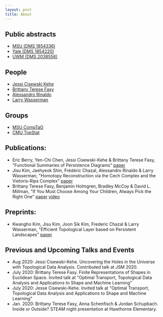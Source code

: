 ```yaml
---
layout: post
title: About
---
```


## Public abstracts

- [MSU (DMS 1854336)](https://www.nsf.gov/awardsearch/showAward?AWD_ID=1854336&HistoricalAwards=false1)
- [Yale (DMS 1854220)](https://www.nsf.gov/awardsearch/showAward?AWD_ID=1854220&HistoricalAwards=false)
- [UWM (DMS 2038556)](https://www.nsf.gov/awardsearch/showAward?AWD_ID=2038556&HistoricalAwards=false)

## People

- [Jessi Cisewski Kehe](https://jessicisewskikehe.github.io/)
- [Brittany Terese Fasy](https://www.cs.montana.edu/brittany/)
- [Alessandro Rinaldo](http://www.stat.cmu.edu/~arinaldo/)
- [Larry Wasserman](http://www.stat.cmu.edu/~larry/)

## Groups

- [MSU CompTaG](http://comptag.us)
- [CMU TopStat](http://www.stat.cmu.edu/topstat/index.html)

## Publications:

- Eric Berry, Yen-Chi Chen, Jessi Cisewski-Kehe & Brittany Terese Fasy,
  "Functional Summaries of Persistence Diagrams"
  [paper](https://doi.org/10.1007/s41468-020-00048-w)
- Jisu Kim, Jaehyeok Shin,  Frédéric Chazal, Alessandro Rinaldo & Larry
  Wasserman, "Homotopy Reconstruction via the Cech Complex and the Vietoris-Rips
  Complex" [paper](https://drops.dagstuhl.de/opus/volltexte/2020/12212/)
- Brittany Terese Fasy, Benjamin Holmgren, Bradley McCoy & David L. Millman, "If
  You Must Choose Among Your Children, Always Pick the Right One"
  [paper](http://vga.usask.ca/cccg2020/papers/If%20You%20Must%20Choose%20Among%20Your%20Children,%20Pick%20the%20Right%20One.pdf)
  [video](https://www.youtube.com/watch?v=kHpD-J4EzI8)


## Preprints:

- Kwangho Kim, Jisu Kim, Joon Sik Kim, Frederic Chazal & Larry Wasserman,
  "Efficient Topological Layer based on Persistent Landscapes"
  [paper](https://arxiv.org/abs/2002.02778)

## Previous and Upcoming Talks and Events

- Aug 2020:	Jessi Cisewski-Kehe.  Uncovering the Holes in the Universe with
  Topological Data Analysis. Contributed talk at JSM 2020.
- July 2020: Brittany Terese Fasy.  Finite Representations of Shapes in
  Euclidean Space. Invited talk at "Optimal Transport, Topological Data
  Analysis and Applications to Shape and Machine Learning"
- July 2020: Jesse Cisewski-Kehe. Invited talk at "Optimal Transport,
  Topological Data Analysis and Applications to Shape and Machine Learning"
- Jan. 2020: Brittany Terese Fasy, Anna Schenfisch & Jordan Schupbach.  Inside
  or Outside? STEAM night presentation at Hawthorne Elementary.

